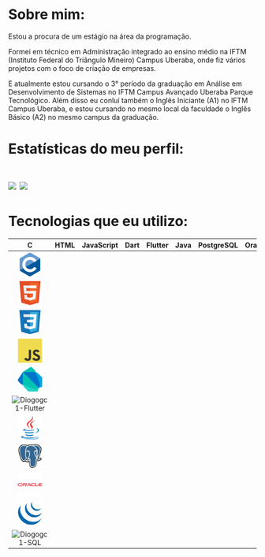 <h1>Sobre mim:</h1>

Estou a procura de um estágio na área da programação.

Formei em técnico em Administração integrado ao ensino médio na IFTM (Instituto Federal do Triângulo Mineiro) Campus Uberaba, onde fiz vários projetos com o foco de criação de empresas.

E atualmente estou cursando o 3° período da graduação em Análise em Desenvolvimento de Sistemas no IFTM Campus Avançado Uberaba Parque Tecnológico. Além disso eu conluí também o Inglês Iniciante (A1) no IFTM Campus Uberaba, e estou cursando no mesmo local da faculdade o Inglês Básico (A2) no mesmo campus da graduação.

<h1>Estatísticas do meu perfil:<h1>

<div>
  <img height="180em" src="https://github-readme-stats.vercel.app/api?username=Diogogc1&show_icons=true&theme=algolia&include_all_commits=true&count_private=true"/>
  <img height="180em" src="https://github-readme-stats.vercel.app/api/top-langs/?username=Diogogc1&layout=compact&langs_count=7&theme=algolia"/>
</div>
  
<h1>Tecnologias que eu utilizo:</h1>

| C | HTML | JavaScript | Dart | Flutter | Java | PostgreSQL | Oracle | JQuerry | SQL |
|:-:|:-:|:-:|:-:|:-:|:-:|:-:|:-:|:-:|:-:|
| <img alt="Diogogc1-C" src="https://raw.githubusercontent.com/devicons/devicon/master/icons/c/c-original.svg" width="50"> | 
<img alt="Diogogc1-HTML" src="https://raw.githubusercontent.com/devicons/devicon/master/icons/html5/html5-original.svg" width="50"> | 
<img alt="Diogogc1-CSS" src="https://raw.githubusercontent.com/devicons/devicon/master/icons/css3/css3-original.svg" width="50"> | 
<img alt="Diogogc1-JS" src="https://raw.githubusercontent.com/devicons/devicon/master/icons/javascript/javascript-original.svg" width="50"> | 
<img alt="Diogogc1-Dart" src="https://raw.githubusercontent.com/devicons/devicon/master/icons/dart/dart-original.svg" width="50"> | 
<img alt="Diogogc1-Flutter" src="https://cdn.jsdelivr.net/gh/devicons/devicon/icons/flutter/flutter-original.svg" width="50"> | 
<img alt="Diogogc1-Java" src="https://raw.githubusercontent.com/devicons/devicon/master/icons/java/java-original.svg" width="50"> | 
<img alt="Diogogc1-PostgreSQL" src="https://raw.githubusercontent.com/devicons/devicon/master/icons/postgresql/postgresql-original.svg" width="50"> | 
<img alt="Diogogc1-Oracle" src="https://raw.githubusercontent.com/devicons/devicon/master/icons/oracle/oracle-original.svg" width="50"> | 
<img alt="Diogogc1-JQuerry" src="https://raw.githubusercontent.com/devicons/devicon/master/icons/jquery/jquery-original.svg" width="50"> | 
<img alt="Diogogc1-SQL" src="https://symbols.getvecta.com/stencil_28/61_sql-database-generic.90b41636a8.svg" width="50"> |
